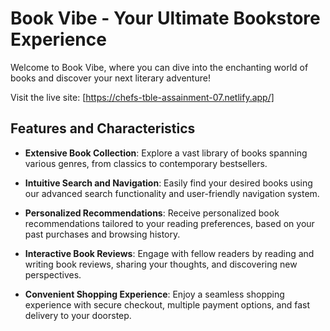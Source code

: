# Book Vibe - Your Ultimate Bookstore Experience

Welcome to Book Vibe, where you can dive into the enchanting world of books and discover your next literary adventure!

Visit the live site: [https://chefs-tble-assainment-07.netlify.app/]

## Features and Characteristics

- **Extensive Book Collection**: Explore a vast library of books spanning various genres, from classics to contemporary bestsellers.
  
- **Intuitive Search and Navigation**: Easily find your desired books using our advanced search functionality and user-friendly navigation system.
  
- **Personalized Recommendations**: Receive personalized book recommendations tailored to your reading preferences, based on your past purchases and browsing history.
  
- **Interactive Book Reviews**: Engage with fellow readers by reading and writing book reviews, sharing your thoughts, and discovering new perspectives.
  
- **Convenient Shopping Experience**: Enjoy a seamless shopping experience with secure checkout, multiple payment options, and fast delivery to your doorstep.
